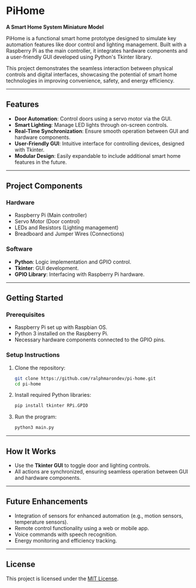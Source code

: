 # PiHome

**A Smart Home System Miniature Model**

PiHome is a functional smart home prototype designed to simulate key automation features like door control and lighting
management. Built with a Raspberry Pi as the main controller, it integrates hardware components and a user-friendly GUI
developed using Python's Tkinter library.

This project demonstrates the seamless interaction between physical controls and digital interfaces, showcasing the
potential of smart home technologies in improving convenience, safety, and energy efficiency.

---

## Features

- **Door Automation**: Control doors using a servo motor via the GUI.
- **Smart Lighting**: Manage LED lights through on-screen controls.
- **Real-Time Synchronization**: Ensure smooth operation between GUI and hardware components.
- **User-Friendly GUI**: Intuitive interface for controlling devices, designed with Tkinter.
- **Modular Design**: Easily expandable to include additional smart home features in the future.

---

## Project Components

### **Hardware**

- Raspberry Pi (Main controller)
- Servo Motor (Door control)
- LEDs and Resistors (Lighting management)
- Breadboard and Jumper Wires (Connections)

### **Software**

- **Python**: Logic implementation and GPIO control.
- **Tkinter**: GUI development.
- **GPIO Library**: Interfacing with Raspberry Pi hardware.

---

## Getting Started

### **Prerequisites**

- Raspberry Pi set up with Raspbian OS.
- Python 3 installed on the Raspberry Pi.
- Necessary hardware components connected to the GPIO pins.

### **Setup Instructions**

1. Clone the repository:
   ```bash
   git clone https://github.com/ralphmarondev/pi-home.git
   cd pi-home
   ```
2. Install required Python libraries:
   ```bash
   pip install tkinter RPi.GPIO
   ```
3. Run the program:
   ```bash
   python3 main.py
   ```

---

## How It Works

- Use the **Tkinter GUI** to toggle door and lighting controls.
- All actions are synchronized, ensuring seamless operation between GUI and hardware components.

---

## Future Enhancements

- Integration of sensors for enhanced automation (e.g., motion sensors, temperature sensors).
- Remote control functionality using a web or mobile app.
- Voice commands with speech recognition.
- Energy monitoring and efficiency tracking.

---

## License

This project is licensed under the [MIT License](LICENSE.txt).
